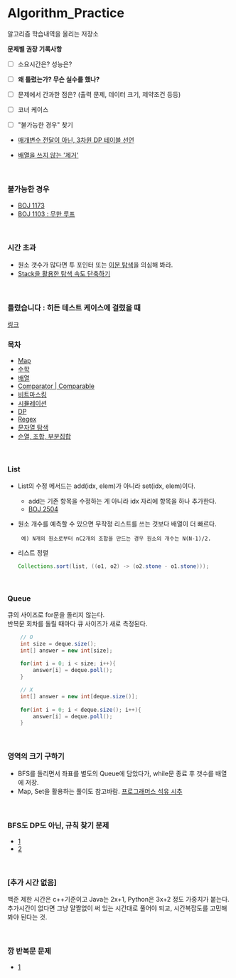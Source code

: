 # Algorithm_Practice

알고리즘 학습내역을 올리는 저장소


  

**문제별 권장 기록사항**

- [ ] 소요시간은? 성능은?
- [ ] **왜 틀렸는가? 무슨 실수를 했나?**
- [ ] 문제에서 간과한 점은? (출력 문제, 데이터 크기, 제약조건 등등)
- [ ] 코너 케이스
- [ ] "불가능한 경우" 찾기
  

- [매개변수 전달이 아닌, 3차원 DP 테이블 선언](https://github.com/TPA-ThreeProblemsAday/TPA_KBK/blob/main/BOJ/dp/BOJ14722.java)

- [배열을 쓰지 않는 '제거'](https://western-sky.tistory.com/135)
  
<br>
  
### 불가능한 경우
- [BOJ 1173](https://github.com/AtomicLiquors/Algorithm_Practice/blob/main/simulation/Main_1173.java)
- [BOJ 1103 : 무한 루프](https://loosie.tistory.com/250)

<br>

### 시간 초과
- 원소 갯수가 많다면 투 포인터 또는 [이분 탐색](https://github.com/AtomicLiquors/Algorithm_Practice/tree/main/binarysearch)을 의심해 봐라.
- [Stack을 활용한 탐색 속도 단축하기](https://github.com/AtomicLiquors/Algorithm_Practice/tree/main/stack#stack%EC%9C%BC%EB%A1%9C-%ED%83%90%EC%83%89-%EC%86%8D%EB%8F%84-%EB%8B%A8%EC%B6%95%ED%95%98%EA%B8%B0)

<br>

### 틀렸습니다 : 히든 테스트 케이스에 걸렸을 때
[링크](https://github.com/AtomicLiquors/Algorithm_Practice/blob/main/Wrong_Answer.md)
<br>


### 목차
- [Map](https://github.com/AtomicLiquors/Algorithm_Practice/blob/main/Map.md)
- [수학](https://github.com/AtomicLiquors/Algorithm_Practice/tree/main/Mathematics)
- [배열](https://github.com/AtomicLiquors/Algorithm_Practice/tree/main/array)
- [Comparator | Comparable](https://github.com/AtomicLiquors/Algorithm_Practice/tree/main/comparator)
- [비트마스킹](https://github.com/AtomicLiquors/Algorithm_Practice/tree/main/bitmasking)
- [시뮬레이션](https://github.com/AtomicLiquors/Algorithm_Practice/tree/main/simulation)
- [DP](https://github.com/AtomicLiquors/Algorithm_Practice/tree/main/DP)
- [Regex](https://github.com/AtomicLiquors/Algorithm_Practice/tree/main/regex)
- [문자열 탐색](https://github.com/AtomicLiquors/Algorithm_Practice/tree/main/stringSearching)
- [순열, 조합, 부분집합](https://github.com/AtomicLiquors/Algorithm_Practice/tree/main/combinatorics)

<br>

### List
- List의 수정 메서드는 add(idx, elem)가 아니라 set(idx, elem)이다.
  - add는 기존 항목을 수정하는 게 아니라 idx 자리에 항목을 하나 추가한다.
  - [BOJ 2504](https://github.com/AtomicLiquors/Algorithm_Practice/blob/main/stack/Main_2504.java)

- 원소 개수를 예측할 수 있으면 무작정 리스트를 쓰는 것보다 배열이 더 빠르다.
  ```
   예) N개의 원소로부터 nC2개의 조합을 만드는 경우 원소의 개수는 N(N-1)/2.
  ```
- 리스트 정렬
  ```java
  Collections.sort(list, ((o1, o2) -> (o2.stone - o1.stone)));
  ```

<br>

### Queue
큐의 사이즈로 for문을 돌리지 않는다.  
반복문 회차를 돌릴 때마다 큐 사이즈가 새로 측정된다.


```java
    // O
    int size = deque.size();
    int[] answer = new int[size];
    
    for(int i = 0; i < size; i++){
        answer[i] = deque.poll();
    }
```

```java
    // X
    int[] answer = new int[deque.size()];
    
    for(int i = 0; i < deque.size(); i++){
        answer[i] = deque.poll();
    }
```

<br>

### 영역의 크기 구하기
- BFS를 돌리면서 좌표를 별도의 Queue에 담았다가, while문 종료 후 갯수를 배열에 저장.
- Map, Set을 활용하는 풀이도 참고바람.
  [프로그래머스 석유 시추](https://school.programmers.co.kr/learn/courses/30/lessons/250136)

<br>

### BFS도 DP도 아닌, 규칙 찾기 문제
  - [1](https://st-lab.tistory.com/79)
  - [2](https://www.acmicpc.net/problem/2292)

<br>

### [추가 시간 없음] 
백준 제한 시간은 c++기준이고 Java는 2x+1, Python은 3x+2 정도 가중치가 붙는다.
추가시간이 없다면 그냥 얄짤없이 써 있는 시간대로 풀어야 되고,
시간복잡도를 고민해봐야 된다는 것.

<br>

### 깡 반복문 문제
  - [1](https://school.programmers.co.kr/learn/courses/30/lessons/340198)
